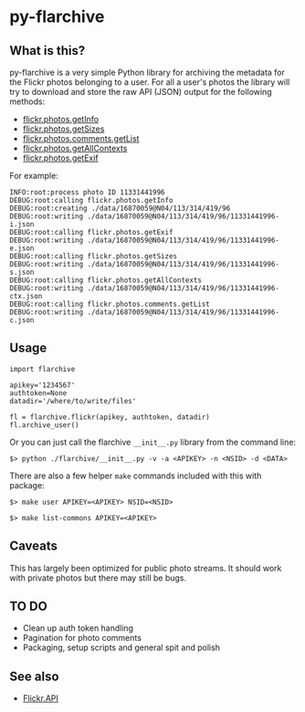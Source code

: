 # py-flarchive

## What is this?

py-flarchive is a very simple Python library for archiving the metadata for the
Flickr photos belonging to a user. For all a user's photos the library will try to
download and store the raw API (JSON) output for the following methods:

* [flickr.photos.getInfo](http://www.flickr.com/services/api/flickr.photos.getInfo)
* [flickr.photos.getSizes](http://www.flickr.com/services/api/flickr.photos.getSizes)
* [flickr.photos.comments.getList](http://www.flickr.com/services/api/flickr.photos.comments.getList)
* [flickr.photos.getAllContexts](http://www.flickr.com/services/api/flickr.photos.getAllContexts)
* [flickr.photos.getExif](http://www.flickr.com/services/api/flickr.photos.getExif)

For example:

	INFO:root:process photo ID 11331441996
	DEBUG:root:calling flickr.photos.getInfo
	DEBUG:root:creating ./data/16870059@N04/113/314/419/96
	DEBUG:root:writing ./data/16870059@N04/113/314/419/96/11331441996-i.json
	DEBUG:root:calling flickr.photos.getExif
	DEBUG:root:writing ./data/16870059@N04/113/314/419/96/11331441996-e.json
	DEBUG:root:calling flickr.photos.getSizes
	DEBUG:root:writing ./data/16870059@N04/113/314/419/96/11331441996-s.json
	DEBUG:root:calling flickr.photos.getAllContexts
	DEBUG:root:writing ./data/16870059@N04/113/314/419/96/11331441996-ctx.json
	DEBUG:root:calling flickr.photos.comments.getList
	DEBUG:root:writing ./data/16870059@N04/113/314/419/96/11331441996-c.json

## Usage

	import flarchive

	apikey='1234567'
	authtoken=None
	datadir='/where/to/write/files'

	fl = flarchive.flickr(apikey, authtoken, datadir)
	fl.archive_user()        

Or you can just call the flarchive `__init__.py` library from the command line:

	$> python ./flarchive/__init__.py -v -a <APIKEY> -n <NSID> -d <DATA>

There are also a few helper `make` commands included with this with package:

	$> make user APIKEY=<APIKEY> NSID=<NSID>

	$> make list-commons APIKEY=<APIKEY>

## Caveats

This has largely been optimized for public photo streams. It should work with
private photos but there may still be bugs.

## TO DO

* Clean up auth token handling
* Pagination for photo comments
* Packaging, setup scripts and general spit and polish

## See also

* [Flickr.API](https://pypi.python.org/pypi/Flickr.API)
